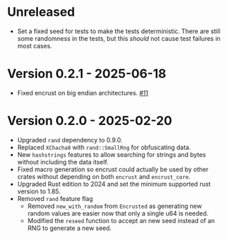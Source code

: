 # Unreleased

* Set a fixed seed for tests to make the tests deterministic. There are still some randomness in the
  tests, but this *should* not cause test failures in most cases.

# Version 0.2.1 - 2025-06-18

* Fixed encrust on big endian architectures. [#11]

[#11]: https://github.com/emiltayl/encrust/pull/11

# Version 0.2.0 - 2025-02-20

* Upgraded `rand` dependency to 0.9.0.
* Replaced `XChacha8` with `rand::SmallRng` for obfuscating data.
* New `hashstrings` features to allow searching for strings and bytes without including the data
  itself.
* Fixed macro generation so encrust could actually be used by other crates without depending on both
  `encrust` and `encrust_core`.
* Upgraded Rust edition to 2024 and set the minimum supported rust version to 1.85.
* Removed `rand` feature flag
  * Removed `new_with_random` from `Encrusted` as generating new random values are easier now that
    only a single u64 is needed.
  * Modified the `reseed` function to accept an new seed instead of an RNG to generate a new seed.
